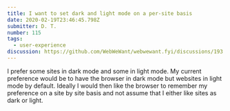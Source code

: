 ```yaml
---
title: I want to set dark and light mode on a per-site basis
date: 2020-02-19T23:46:45.798Z
submitter: D. T.
number: 115
tags:
  - user-experience
discussion: https://github.com/WebWeWant/webwewant.fyi/discussions/193
---
```

I prefer some sites in dark mode and some in light mode. My current preference would be to have the browser in dark mode but websites in light mode by default. Ideally I would then like the browser to remember my preference on a site by site basis and not assume that I either like sites as dark or light.
